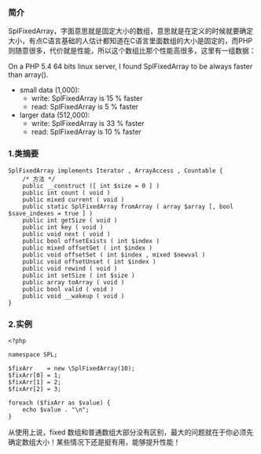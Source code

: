 ### 简介
SplFixedArray，字面意思就是固定大小的数组，意思就是在定义的时候就要确定大小，有点C语言基础的人估计都知道在C语言里面数组的大小是固定的，而PHP则随意很多，代价就是性能，所以这个数组比那个性能高很多，这里有一组数据：
> 
On a PHP 5.4 64 bits linux server, I found SplFixedArray to be always faster than array().
* small data (1,000):
    * write: SplFixedArray is 15 % faster
    * read:  SplFixedArray is  5 % faster
* larger data (512,000):
    * write: SplFixedArray is 33 % faster
    * read:  SplFixedArray is 10 % faster


### 1.类摘要
```
SplFixedArray implements Iterator , ArrayAccess , Countable {
	/* 方法 */
	public __construct ([ int $size = 0 ] )
	public int count ( void )
	public mixed current ( void )
	public static SplFixedArray fromArray ( array $array [, bool $save_indexes = true ] )
	public int getSize ( void )
	public int key ( void )
	public void next ( void )
	public bool offsetExists ( int $index )
	public mixed offsetGet ( int $index )
	public void offsetSet ( int $index , mixed $newval )
	public void offsetUnset ( int $index )
	public void rewind ( void )
	public int setSize ( int $size )
	public array toArray ( void )
	public bool valid ( void )
	public void __wakeup ( void )
}
```
### 2.实例
```
<?php

namespace SPL;

$fixArr    = new \SplFixedArray(10);
$fixArr[0] = 1;
$fixArr[1] = 2;
$fixArr[2] = 3;

foreach ($fixArr as $value) {
    echo $value . "\n";
}
```
从使用上说，fixed 数组和普通数组大部分没有区别，最大的问题就在于你必须先确定数组大小！某些情况下还是挺有用，能够提升性能！
